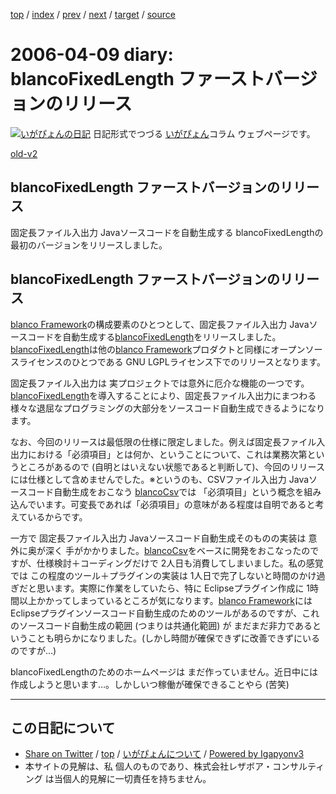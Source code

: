 [top](../index.html) 
 / [index](index.html) 
 / [prev](ig060407.html) 
 / [next](ig060411.html) 
 / [target](https://www.igapyon.jp/igapyon/diary/2006/ig060409.html) 
 / [source](https://github.com/igapyon/diary/blob/master/2006/ig060409.src.md) 

2006-04-09 diary: blancoFixedLength ファーストバージョンのリリース
=====================================================================================================
[![いがぴょんの日記](https://www.igapyon.jp/igapyon/diary/images/iga200306s.jpg "いがぴょん")](https://www.igapyon.jp/igapyon/diary/memo/memoigapyon.html) 日記形式でつづる [いがぴょん](https://www.igapyon.jp/igapyon/diary/memo/memoigapyon.html)コラム ウェブページです。

[old-v2](ig060409-orig.html)

## blancoFixedLength ファーストバージョンのリリース

固定長ファイル入出力 Javaソースコードを自動生成する blancoFixedLengthの最初のバージョンをリリースしました。


## blancoFixedLength ファーストバージョンのリリース

[blanco Framework](http://www.igapyon.jp/blanco/blanco.ja.html)の構成要素のひとつとして、固定長ファイル入出力 Javaソースコードを自動生成する[blancoFixedLength](http://www.igapyon.jp/blanco/blancofixedlength.html)をリリースしました。[blancoFixedLength](http://www.igapyon.jp/blanco/blancofixedlength.html)は他の[blanco Framework](http://www.igapyon.jp/blanco/blanco.ja.html)プロダクトと同様にオープンソースライセンスのひとつである GNU LGPLライセンス下でのリリースとなります。

固定長ファイル入出力は 実プロジェクトでは意外に厄介な機能の一つです。[blancoFixedLength](http://www.igapyon.jp/blanco/blancofixedlength.html)を導入することにより、固定長ファイル入出力にまつわる様々な退屈なプログラミングの大部分をソースコード自動生成できるようになります。

なお、今回のリリースは最低限の仕様に限定しました。例えば固定長ファイル入出力における「必須項目」とは何か、ということについて、これは業務次第というところがあるので (自明とはいえない状態であると判断して)、今回のリリースには仕様として含めませんでした。※というのも、CSVファイル入出力 Javaソースコード自動生成をおこなう [blancoCsv](http://www.igapyon.jp/blanco/blancocsv.html)では 「必須項目」という概念を組み込んでいます。可変長であれば「必須項目」の意味がある程度は自明であると考えているからです。

一方で 固定長ファイル入出力 Javaソースコード自動生成そのものの実装は 意外に奥が深く 手がかかりました。[blancoCsv](http://www.igapyon.jp/blanco/blancocsv.html)をベースに開発をおこなったのですが、仕様検討＋コーディングだけで
2人日も消費してしまいました。私の感覚では この程度のツール＋プラグインの実装は 1人日で完了しないと時間のかけ過ぎだと思います。実際に作業をしていたら、特に
Eclipseプラグイン作成に 1時間以上かかってしまっているところが気になります。[blanco Framework](http://www.igapyon.jp/blanco/blanco.ja.html)にはEclipseプラグインソースコード自動生成のためのツールがあるのですが、これのソースコード自動生成の範囲
(つまりは共通化範囲) が まだまだ非力であるということも明らかになりました。(しかし時間が確保できずに改善できずにいるのですが…)

blancoFixedLengthのためのホームページは まだ作っていません。近日中には作成しようと思います…。しかしいつ稼働が確保できることやら
(苦笑)


----------------------------------------------------------------------------------------------------

## この日記について

* [Share on Twitter](https://twitter.com/intent/tweet?hashtags=igapyon%2Cdiary%2C%E3%81%84%E3%81%8C%E3%81%B4%E3%82%87%E3%82%93&text=blancoFixedLength+%E3%83%95%E3%82%A1%E3%83%BC%E3%82%B9%E3%83%88%E3%83%90%E3%83%BC%E3%82%B8%E3%83%A7%E3%83%B3%E3%81%AE%E3%83%AA%E3%83%AA%E3%83%BC%E3%82%B9&url=https%3A%2F%2Fwww.igapyon.jp%2Figapyon%2Fdiary%2F2006%2Fig060409.html) / [top](../index.html) / [いがぴょんについて](https://www.igapyon.jp/igapyon/diary/memo/memoigapyon.html) / [Powered by Igapyonv3](https://github.com/igapyon/igapyonv3)
* 本サイトの見解は、私 個人のものであり、株式会社レザボア・コンサルティング は当個人的見解に一切責任を持ちません。 
